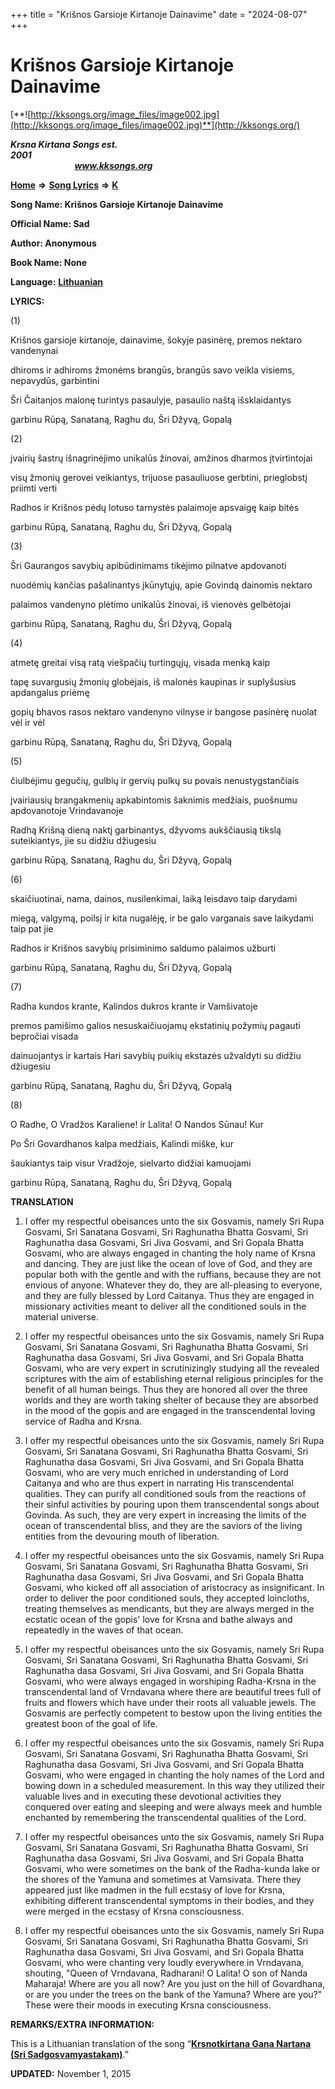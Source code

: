 +++
title = "Krišnos Garsioje Kirtanoje Dainavime"
date = "2024-08-07"
+++

# Krišnos Garsioje Kirtanoje Dainavime
[**![http://kksongs.org/image_files/image002.jpg](http://kksongs.org/image_files/image002.jpg)**](http://kksongs.org/)

**_Krsna Kirtana Songs est. 2001_**                                                                                                                                                 **_www.kksongs.org_**

[**Home**](http://kksongs.org/) **⇒** [**Song Lyrics**](http://kksongs.org/lyrics.html) **⇒** [**K**](http://kksongs.org/songs/song_k.html)

**Song Name: Krišnos Garsioje Kirtanoje Dainavime**

**Official Name: Sad**

**Author: Anonymous**

**Book Name: None**

**Language:** [**Lithuanian**](http://kksongs.org/language/list/lithuanian.html)



**LYRICS:**

(1)

Krišnos garsioje kirtanoje, dainavime, šokyje pasinėrę, premos nektaro vandenynai

dhiroms ir adhiroms žmonėms brangūs, brangūs savo veikla visiems, nepavydūs, garbintini

Šri Čaitanjos malonę turintys pasaulyje, pasaulio naštą išsklaidantys

garbinu Rūpą, Sanataną, Raghu du, Šri Džyvą, Gopalą

(2)

įvairių šastrų išnagrinėjimo unikalūs žinovai, amžinos dharmos įtvirtintojai

visų žmonių gerovei veikiantys, trijuose pasauliuose gerbtini, prieglobstį priimti verti

Radhos ir Krišnos pėdų lotuso tarnystės palaimoje apsvaigę kaip bitės

garbinu Rūpą, Sanataną, Raghu du, Šri Džyvą, Gopalą

(3)

Šri Gaurangos savybių apibūdinimams tikėjimo pilnatve apdovanoti

nuodėmių kančias pašalinantys įkūnytųjų, apie Govindą dainomis nektaro

palaimos vandenyno plėtimo unikalūs žinovai, iš vienovės gelbėtojai

garbinu Rūpą, Sanataną, Raghu du, Šri Džyvą, Gopalą

(4)

atmetę greitai visą ratą viešpačių turtingųjų, visada menką kaip

tapę suvargusių žmonių globėjais, iš malonės kaupinas ir suplyšusius apdangalus priėmę

gopių bhavos rasos nektaro vandenyno vilnyse ir bangose pasinėrę nuolat vėl ir vėl

garbinu Rūpą, Sanataną, Raghu du, Šri Džyvą, Gopalą

(5)

čiulbėjimu gegučių, gulbių ir gervių pulkų su povais nenustygstančiais

įvairiausių brangakmenių apkabintomis šaknimis medžiais, puošnumu apdovanotoje Vrindavanoje

Radhą Krišną dieną naktį garbinantys, džyvoms aukščiausią tikslą suteikiantys, jie su didžiu džiugesiu

garbinu Rūpą, Sanataną, Raghu du, Šri Džyvą, Gopalą

(6)

skaičiuotinai, nama, dainos, nusilenkimai, laiką leisdavo taip darydami

miegą, valgymą, poilsį ir kita nugalėję, ir be galo varganais save laikydami taip pat jie

Radhos ir Krišnos savybių prisiminimo saldumo palaimos užburti

garbinu Rūpą, Sanataną, Raghu du, Šri Džyvą, Gopalą

(7)

Radha kundos krante, Kalindos dukros krante ir Vamšivatoje

premos pamišimo galios nesuskaičiuojamų ekstatinių požymių pagauti bepročiai visada

dainuojantys ir kartais Hari savybių puikių ekstazės užvaldyti su didžiu džiugesiu

garbinu Rūpą, Sanataną, Raghu du, Šri Džyvą, Gopalą

(8)

O Radhe, O Vradžos Karaliene! ir Lalita! O Nandos Sūnau! Kur

Po Šri Govardhanos kalpa medžiais, Kalindi miške, kur

šaukiantys taip visur Vradžoje, sielvarto didžiai kamuojami

garbinu Rūpą, Sanataną, Raghu du, Šri Džyvą, Gopalą

**TRANSLATION**

1) I offer my respectful obeisances unto the six Gosvamis, namely Sri Rupa Gosvami, Sri Sanatana Gosvami, Sri Raghunatha Bhatta Gosvami, Sri Raghunatha dasa Gosvami, Sri Jiva Gosvami, and Sri Gopala Bhatta Gosvami, who are always engaged in chanting the holy name of Krsna and dancing. They are just like the ocean of love of God, and they are popular both with the gentle and with the ruffians, because they are not envious of anyone. Whatever they do, they are all-pleasing to everyone, and they are fully blessed by Lord Caitanya. Thus they are engaged in missionary activities meant to deliver all the conditioned souls in the material universe.

2) I offer my respectful obeisances unto the six Gosvamis, namely Sri Rupa Gosvami, Sri Sanatana Gosvami, Sri Raghunatha Bhatta Gosvami, Sri Raghunatha dasa Gosvami, Sri Jiva Gosvami, and Sri Gopala Bhatta Gosvami, who are very expert in scrutinizingly studying all the revealed scriptures with the aim of establishing eternal religious principles for the benefit of all human beings. Thus they are honored all over the three worlds and they are worth taking shelter of because they are absorbed in the mood of the gopis and are engaged in the transcendental loving service of Radha and Krsna.

3) I offer my respectful obeisances unto the six Gosvamis, namely Sri Rupa Gosvami, Sri Sanatana Gosvami, Sri Raghunatha Bhatta Gosvami, Sri Raghunatha dasa Gosvami, Sri Jiva Gosvami, and Sri Gopala Bhatta Gosvami, who are very much enriched in understanding of Lord Caitanya and who are thus expert in narrating His transcendental qualities. They can purify all conditioned souls from the reactions of their sinful activities by pouring upon them transcendental songs about Govinda. As such, they are very expert in increasing the limits of the ocean of transcendental bliss, and they are the saviors of the living entities from the devouring mouth of liberation.

4) I offer my respectful obeisances unto the six Gosvamis, namely Sri Rupa Gosvami, Sri Sanatana Gosvami, Sri Raghunatha Bhatta Gosvami, Sri Raghunatha dasa Gosvami, Sri Jiva Gosvami, and Sri Gopala Bhatta Gosvami, who kicked off all association of aristocracy as insignificant. In order to deliver the poor conditioned souls, they accepted loincloths, treating themselves as mendicants, but they are always merged in the ecstatic ocean of the gopis' love for Krsna and bathe always and repeatedly in the waves of that ocean.

5) I offer my respectful obeisances unto the six Gosvamis, namely Sri Rupa Gosvami, Sri Sanatana Gosvami, Sri Raghunatha Bhatta Gosvami, Sri Raghunatha dasa Gosvami, Sri Jiva Gosvami, and Sri Gopala Bhatta Gosvami, who were always engaged in worshiping Radha-Krsna in the transcendental land of Vrndavana where there are beautiful trees full of fruits and flowers which have under their roots all valuable jewels. The Gosvamis are perfectly competent to bestow upon the living entities the greatest boon of the goal of life.

6) I offer my respectful obeisances unto the six Gosvamis, namely Sri Rupa Gosvami, Sri Sanatana Gosvami, Sri Raghunatha Bhatta Gosvami, Sri Raghunatha dasa Gosvami, Sri Jiva Gosvami, and Sri Gopala Bhatta Gosvami, who were engaged in chanting the holy names of the Lord and bowing down in a scheduled measurement. In this way they utilized their valuable lives and in executing these devotional activities they conquered over eating and sleeping and were always meek and humble enchanted by remembering the transcendental qualities of the Lord.

7) I offer my respectful obeisances unto the six Gosvamis, namely Sri Rupa Gosvami, Sri Sanatana Gosvami, Sri Raghunatha Bhatta Gosvami, Sri Raghunatha dasa Gosvami, Sri Jiva Gosvami, and Sri Gopala Bhatta Gosvami, who were sometimes on the bank of the Radha-kunda lake or the shores of the Yamuna and sometimes at Vamsivata. There they appeared just like madmen in the full ecstasy of love for Krsna, exhibiting different transcendental symptoms in their bodies, and they were merged in the ecstasy of Krsna consciousness.

8) I offer my respectful obeisances unto the six Gosvamis, namely Sri Rupa Gosvami, Sri Sanatana Gosvami, Sri Raghunatha Bhatta Gosvami, Sri Raghunatha dasa Gosvami, Sri Jiva Gosvami, and Sri Gopala Bhatta Gosvami, who were chanting very loudly everywhere in Vrndavana, shouting, "Queen of Vrndavana, Radharani! O Lalita! O son of Nanda Maharaja! Where are you all now? Are you just on the hill of Govardhana, or are you under the trees on the bank of the Yamuna? Where are you?" These were their moods in executing Krsna consciousness.

**REMARKS/EXTRA INFORMATION:**

This is a Lithuanian translation of the song “**[Krsnotkirtana Gana Nartana (Sri Sadgosvamyastakam)](http://kksongs.org/songs/k/krsnotkirtana.html)**.”

**UPDATED:** November 1, 2015
